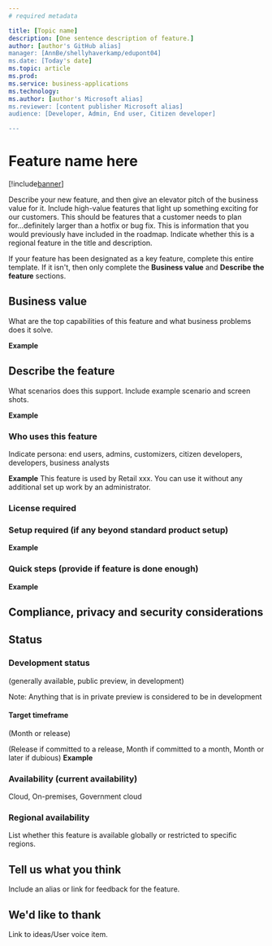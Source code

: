 ```yaml
---
# required metadata

title: [Topic name]
description: [One sentence description of feature.]
author: [author's GitHub alias]
manager: [AnnBe/shellyhaverkamp/edupont04]
ms.date: [Today's date]
ms.topic: article
ms.prod: 
ms.service: business-applications
ms.technology: 
ms.author: [author's Microsoft alias]
ms.reviewer: [content publisher Microsoft alias]
audience: [Developer, Admin, End user, Citizen developer]

---
```


# Feature name here

[!include[banner](includes/banner.md)]

Describe your new feature, and then give an elevator pitch of the business value for it. Include high-value features that light up something exciting for our customers. This should be features that a customer needs to plan for...definitely larger than a hotfix or bug fix. This is information that you would previously have included in the roadmap. Indicate whether this is a regional feature in the title and description. 

If your feature has been designated as a key feature, complete this entire template. If it isn't, then only complete the **Business value** and **Describe the feature** sections.

## Business value
What are the top capabilities of this feature and what business problems does it solve.  

**Example**

## Describe the feature
What scenarios does this support. Include example scenario and screen shots. 

**Example**

### Who uses this feature
Indicate persona:  end users, admins, customizers, citizen developers, developers, business analysts

**Example**
This feature is used by Retail xxx. You can use it without any additional set up work by an administrator. 

### License required

### Setup required (if any beyond standard product setup)

**Example**

### Quick steps (provide if feature is done enough)

**Example**

## Compliance, privacy and security considerations


## Status

### Development status
(generally available, public preview, in development)

Note: Anything that is in private preview is considered to be in development

#### Target timeframe
(Month or release)

(Release if committed to a release, Month if committed to a month, Month or later if dubious)
**Example**

### Availability (current availability)
Cloud, On-premises, Government cloud

### Regional availability
List whether this feature is available globally or restricted to specific regions.

## Tell us what you think
Include an alias or link for feedback for the feature.

## We'd like to thank
Link to ideas/User voice item. 
